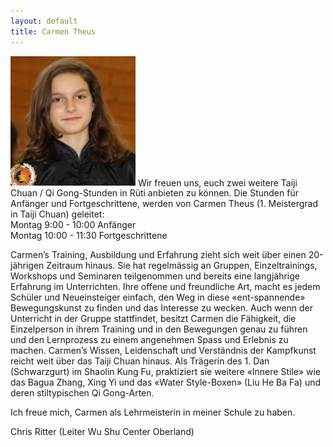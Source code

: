 ```yaml
---
layout: default
title: Carmen Theus
---
```


<img class="ifloat-left" src="/images/chiara-caduff.jpg" alt="Chiara Caduff" width="200px">
Wir freuen uns, euch zwei weitere Taiji Chuan / Qi Gong-Stunden in Rüti anbieten zu können. Die Stunden für Anfänger und Fortgeschrittene, werden von Carmen Theus
(1. Meistergrad in Taiji Chuan) geleitet:<br>
Montag  9:00 - 10:00 Anfänger<br>
Montag 10:00 - 11:30 Fortgeschrittene<br>

Carmen’s Training, Ausbildung und Erfahrung zieht sich weit über einen 20-jährigen Zeitraum hinaus. Sie hat regelmässig an Gruppen, Einzeltrainings, Workshops und Seminaren teilgenommen und bereits eine langjährige Erfahrung im Unterrichten. Ihre offene und freundliche Art, macht es jedem Schüler und Neueinsteiger einfach, den Weg in diese «ent-spannende» Bewegungskunst zu finden und das Interesse zu wecken. Auch wenn der Unterricht in der Gruppe stattfindet, besitzt Carmen die Fähigkeit, die Einzelperson in ihrem Training und in den Bewegungen genau zu führen und den Lernprozess zu einem angenehmen Spass und Erlebnis zu machen.
Carmen’s Wissen, Leidenschaft und Verständnis der Kampfkunst reicht weit über das Taiji Chuan hinaus. Als Trägerin des 1. Dan (Schwarzgurt) im Shaolin Kung Fu, praktiziert sie weitere «Innere Stile» wie das Bagua Zhang, Xing Yi und das «Water Style-Boxen» (Liu He Ba Fa) und deren stiltypischen Qi Gong-Arten.<br>

Ich freue mich, Carmen als Lehrmeisterin in meiner Schule zu haben.<br>

Chris Ritter (Leiter Wu Shu Center Oberland)